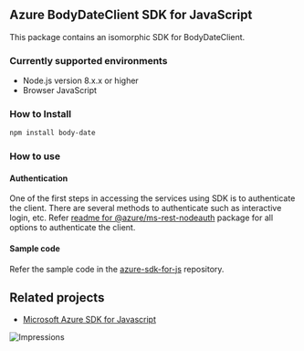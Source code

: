 ## Azure BodyDateClient SDK for JavaScript

This package contains an isomorphic SDK for BodyDateClient.

### Currently supported environments

- Node.js version 8.x.x or higher
- Browser JavaScript

### How to Install

```bash
npm install body-date
```

### How to use
#### Authentication
One of the first steps in accessing the services using SDK is to authenticate the client. There are several methods to authenticate such as interactive login, etc. Refer [readme for @azure/ms-rest-nodeauth](https://www.npmjs.com/package/@azure/ms-rest-nodeauth) package for all options to authenticate the client.

#### Sample code

Refer the sample code in the [azure-sdk-for-js](https://github.com/Azure/azure-sdk-for-js/tree/master/samples) repository.

## Related projects

- [Microsoft Azure SDK for Javascript](https://github.com/Azure/azure-sdk-for-js)


![Impressions](https://azure-sdk-impressions.azurewebsites.net/api/impressions/azure-sdk-for-js%2Fsdk%2Fcdn%2Farm-cdn%2FREADME.png)